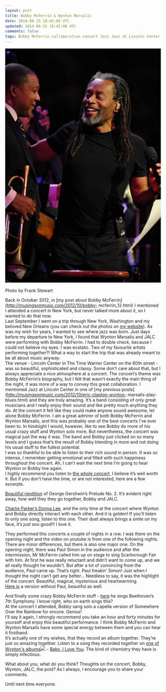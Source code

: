 ```yaml
---           
layout: post
title: Bobby McFerrin & Wynton Marsalis
date: 2014-06-15 18:42:08 UTC
updated: 2014-06-15 18:42:08 UTC
comments: false
tags: Bobby McFerrin collaboration concert Jazz Jazz at Lincoln Center Wynton Marsalis
---
```

![](/img/2F-D5qdlIIUh8Q2FUP6Mt6uzd9I2FAAAAAAAABRg2FKvokTWlz8Ns2Fs16002F533796_10151133921932976_375791819_n.jpg)

Photo by Frank Stewart

Back in October 2012, in [my post about Bobby
McFerrin](http://musingsonmusic.com/2012/10/bobby-
mcferrin_12.html) I mentioned I attended a concert in New York, but never
talked more about it, so I wanted to do that now.  
Last September I went on a trip through New York, Washington and my beloved
New Orleans (you can check out the photos on [my
website](http://zanderle.com/)). As was my wish for years, I wanted to see
where jazz was born. Just days before my departure to New York, I found that
Wynton Marsalis and JALC were performing with Bobby McFerrin. I had to double
check, because I could not believe my eyes. I was ecstatic. Two of my
favourite artists performing together?! What a way to start the trip that was
already meant to be all about music anyway.  
The venue - Lincoln Center in The Time Warner Center on the 60th street - was
so beautiful, sophisticated and classy. Some don’t care about that, but I
always appreciate a nice atmosphere at a concert. The concert’s theme was
Bobby McFerrin’s biography, but I felt that wasn’t exactly the main thing of
the night, it was more of a way to convey this great collaboration. I
mentioned Jazz at Lincoln Center in one of [my previous
posts](http://musingsonmusic.com/2012/10/eric-clapton-wynton-
marsalis-play-blues.html) and they are truly amazing. It’s a band consisting
of only great musicians and I really enjoy their sound and like pretty much
anything they do. At the concert it felt like they could make anyone sound
awesome, let alone Bobby McFerrin. I am a great admirer of both Bobby McFerrin
and Wynton Marsalis, and this was probably one of the best concerts I’ve ever
been to. In hindsight I would, however, like to see Bobby do more of his usual
crazy stuff and Wynton solo more. But nevertheless, the concert was magical
just the way it was. The band and Bobby just clicked on so many levels and I
guess that’s the result of Bobby blending in more and not doing his usual
stuff to the fullest potential.  
I was so thankful to be able to listen to their rich sound in person. It was
so intense, I remember getting emotional and filled with such happiness
throughout the concert. Ah, I can’t wait the next time I’m going to hear
Wynton or Bobby live again.  
I highly recommend you listen to [the whole
concert](http://www.youtube.com/watch?v=PcByeRvkBQ0), I believe it’s well
worth it. But if you don’t have the time, or are not interested, here are a
few excerpts.  
  
[Beautiful rendition](http://youtu.be/PcByeRvkBQ0?t=24m40s) of George
Gershwin’s Prelude No. 2. It’s evident right away, how well they they go
together, Bobby and JALC.  
  
[Charlie Parker’s Donna Lee](http://youtu.be/PcByeRvkBQ0?t=52m30s), and the
only time at the concert where Wynton and Bobby directly interact with each
other. And it is golden! If you’ll listen to only one song, listen to this
one. Their duet always brings a smile on my face, it’s just soo good!!! I love
it.  
  
They performed this concerts a couple of nights in a row. I was there on the
opening night and the video on youtube is from one of the following nights.
There are minor differences, but there is also one major one. On the opening
night, there was Paul Simon in the audience and after the intermission, Mr
McFerrin called him up on stage to sing Scarborough Fair with him. At first he
was really reluctant and didn’t want to come up, and we all really thought he
wouldn’t. But after a lot of convincing from the audience, Paul came up.
That’s right. Paul freakin’ Simon! Just when I thought the night can’t get any
better... Needless to say, it was the highlight of the concert. Beautiful,
magical, mysterious and heartwarming.  
[Here is](http://youtu.be/PcByeRvkBQ0?t=1h50s) a version without Paul,
beautiful as well.  
  
And finally some crazy Bobby McFerrin stuff -
[here](http://youtu.be/PcByeRvkBQ0?t=1h20m50s) he sings Beethoven’s 7th
Symphony. I know right, who on earth sings this?  
At the concert I attended, Bobby sang solo a capella version of Somewhere Over
the Rainbow for encore. Genius!  
I’ll say it again, I strongly recommend you take an hour and forty minutes for
yourself and enjoy this beautiful performance. I think Bobby McFerrin and
Wynton Marsalis have some special energy between them and you can hear it
firsthand.  
It’s actually one of my wishes, that they record an album together. They’re
just so amazing together. Listen to a song they recorded together on [one of Wynton's albums](http://www.amazon.com/gp/product/B0001CNQNU/ref=as_li_qf_sp_asin_tl?ie=UTF8&camp=1789&creative=9325&creativeASIN=B0001CNQNU&linkCode=as2&tag=mythougonmusi-20)![](http://www.assoc-amazon.com/e/ir?t=mythougonmusi-20&l=as2&o=1&a=B0001CNQNU) \- [Baby, I Love You](http://www.youtube.com/watch?v=HLD8i8CMw14). The kind of chemistry they
have is simply infectious.  
  
What about you, what do you think? Thoughts on the concert, Bobby, Wynton,
JALC, the post? As I always, I encourage you to share your comments.  
  
Until next time everyone.

